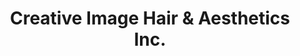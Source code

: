 ---
title: "Creative Image Hair & Aesthetics Inc."
url: /etobicoke/creative-image-hair-and-aesthetics-inc/
shop: hairdresser
---
